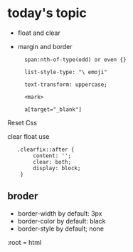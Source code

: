# today's topic

- float and clear
- margin and border


        span:nth-of-type(odd) or even {}

        list-style-type: "\ emoji" 

        text-transform: uppercase;

        <mark>

        a[target="_blank"]

Reset Css

clear float use 

       .clearfix::after {
            content: '';
            clear: both;
            display: block;
        }

## broder 
- border-width by default: 3px
- border-color by default: black
- border-style by default; none

:root = html
